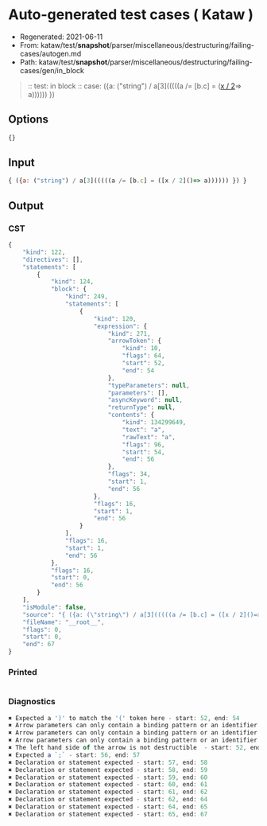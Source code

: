 # Auto-generated test cases ( Kataw )
- Regenerated: 2021-06-11
- From: kataw/test/__snapshot__/parser/miscellaneous/destructuring/failing-cases/autogen.md
- Path: kataw/test/__snapshot__/parser/miscellaneous/destructuring/failing-cases/gen/in_block
> :: test: in block
> :: case: ({a: ("string") / a[3](((((a /= [b.c] = ([x / 2]()=> a)))))) })
## Options

`````js
{}
`````
## Input

`````js
{ ({a: ("string") / a[3](((((a /= [b.c] = ([x / 2]()=> a)))))) }) }
`````
## Output

### CST

```javascript
{
    "kind": 122,
    "directives": [],
    "statements": [
        {
            "kind": 124,
            "block": {
                "kind": 249,
                "statements": [
                    {
                        "kind": 120,
                        "expression": {
                            "kind": 271,
                            "arrowToken": {
                                "kind": 10,
                                "flags": 64,
                                "start": 52,
                                "end": 54
                            },
                            "typeParameters": null,
                            "parameters": [],
                            "asyncKeyword": null,
                            "returnType": null,
                            "contents": {
                                "kind": 134299649,
                                "text": "a",
                                "rawText": "a",
                                "flags": 96,
                                "start": 54,
                                "end": 56
                            },
                            "flags": 34,
                            "start": 1,
                            "end": 56
                        },
                        "flags": 16,
                        "start": 1,
                        "end": 56
                    }
                ],
                "flags": 16,
                "start": 1,
                "end": 56
            },
            "flags": 16,
            "start": 0,
            "end": 56
        }
    ],
    "isModule": false,
    "source": "{ ({a: (\"string\") / a[3](((((a /= [b.c] = ([x / 2]()=> a)))))) }) }",
    "fileName": "__root__",
    "flags": 0,
    "start": 0,
    "end": 67
}
```

### Printed

```javascript

```

### Diagnostics

```javascript
✖ Expected a ')' to match the '(' token here - start: 52, end: 54
✖ Arrow parameters can only contain a binding pattern or an identifier - start: 27, end: 54
✖ Arrow parameters can only contain a binding pattern or an identifier - start: 26, end: 54
✖ Arrow parameters can only contain a binding pattern or an identifier - start: 25, end: 54
✖ The left hand side of the arrow is not destructible  - start: 52, end: 54
✖ Expected a `;` - start: 56, end: 57
✖ Declaration or statement expected - start: 57, end: 58
✖ Declaration or statement expected - start: 58, end: 59
✖ Declaration or statement expected - start: 59, end: 60
✖ Declaration or statement expected - start: 60, end: 61
✖ Declaration or statement expected - start: 61, end: 62
✖ Declaration or statement expected - start: 62, end: 64
✖ Declaration or statement expected - start: 64, end: 65
✖ Declaration or statement expected - start: 65, end: 67

```


